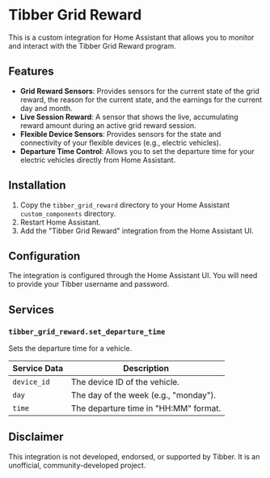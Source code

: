 # Tibber Grid Reward

This is a custom integration for Home Assistant that allows you to monitor and interact with the Tibber Grid Reward program.

## Features

- **Grid Reward Sensors**: Provides sensors for the current state of the grid reward, the reason for the current state, and the earnings for the current day and month.
- **Live Session Reward**: A sensor that shows the live, accumulating reward amount during an active grid reward session.
- **Flexible Device Sensors**: Provides sensors for the state and connectivity of your flexible devices (e.g., electric vehicles).
- **Departure Time Control**: Allows you to set the departure time for your electric vehicles directly from Home Assistant.

## Installation

1. Copy the `tibber_grid_reward` directory to your Home Assistant `custom_components` directory.
2. Restart Home Assistant.
3. Add the "Tibber Grid Reward" integration from the Home Assistant UI.

## Configuration

The integration is configured through the Home Assistant UI. You will need to provide your Tibber username and password.

## Services

### `tibber_grid_reward.set_departure_time`

Sets the departure time for a vehicle.

| Service Data | Description                                 |
|--------------|---------------------------------------------|
| `device_id`  | The device ID of the vehicle.               |
| `day`        | The day of the week (e.g., "monday").       |
| `time`       | The departure time in "HH:MM" format.       |

## Disclaimer

This integration is not developed, endorsed, or supported by Tibber. It is an unofficial, community-developed project.

